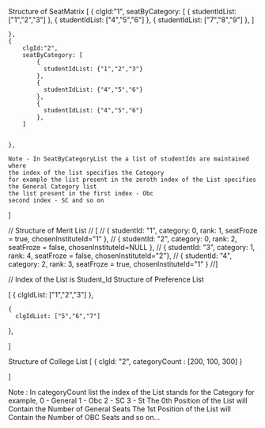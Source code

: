 Structure of SeatMatrix
 [
    { 
        clgId:"1",
        seatByCategory: [
            {
              studentIdList: ["1","2","3"]
            },
            {
              studentIdList: ["4","5","6"]
            },
            {
              studentIdList: ["7","8","9"]
            },
        ]


    },
    { 
        clgId:"2",
        seatByCategory: [
            {
              studentIdList: {"1","2","3"}
            },
            {
              studentIdList: {"4","5","6"}
            },
            {
              studentIdList: {"4","5","6"}
            },
        ]


    },  

    Note - In SeatByCategoryList the a list of studentIds are maintained where
    the index of the list specifies the Category
    for example the list present in the zeroth index of the List specifies the General Category list
    the list present in the first index - Obc
    second index - SC and so on
    
]  



  // Structure of Merit List
  // [
    // { studentId: "1", category: 0, rank: 1, seatFroze = true, chosenInstituteId="1" }, 
    // { studentId: "2", category: 0, rank: 2, seatFroze = false, chosenInstituteId=NULL },
    // { studentId: "3", category: 1, rank: 4, seatFroze = false, chosenInstituteId="2"},
    // { studentId: "4", category: 2, rank: 3, seatFroze = true, chosenInstituteId="1" }
  //]  




// Index of the List is Student_Id
Structure of Preference List

[
   {
      clgIdList: ["1","2","3"]
   },

    {
      clgIdList: ["5","6","7"]
   },

]




Structure of College List
[
  {
    clgId: "2",
    categoryCount : [200, 100, 300]
  }

]

Note : In categoryCount list the index of the List stands for the Category 
for example, 0 - General
             1 - Obc
             2 - SC
             3 - St
             The 0th Position of the List will Contain the Number of General Seats
             The 1st Position of the List will Contain the Number of OBC Seats
             and so on...

